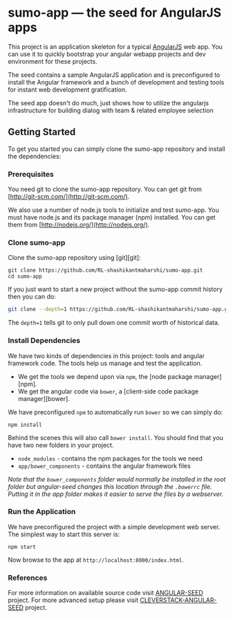 # sumo-app — the seed for AngularJS apps

This project is an application skeleton for a typical [AngularJS](http://angularjs.org/) web app.
You can use it to quickly bootstrap your angular webapp projects and dev environment for these
projects.

The seed contains a sample AngularJS application and is preconfigured to install the Angular
framework and a bunch of development and testing tools for instant web development gratification.

The seed app doesn't do much, just shows how to utilize the angularjs infrastructure for building dialog with team & related employee selection


## Getting Started

To get you started you can simply clone the sumo-app repository and install the dependencies:

### Prerequisites

You need git to clone the sumo-app repository. You can get git from
[http://git-scm.com/](http://git-scm.com/).

We also use a number of node.js tools to initialize and test sumo-app. You must have node.js and
its package manager (npm) installed.  You can get them from [http://nodejs.org/](http://nodejs.org/).

### Clone sumo-app

Clone the sumo-app repository using [git][git]:

```
git clone https://github.com/RL-shashikantmaharshi/sumo-app.git
cd sumo-app
```

If you just want to start a new project without the sumo-app commit history then you can do:

```bash
git clone --depth=1 https://github.com/RL-shashikantmaharshi/sumo-app.git <your-project-name>
```

The `depth=1` tells git to only pull down one commit worth of historical data.

### Install Dependencies

We have two kinds of dependencies in this project: tools and angular framework code.  The tools help
us manage and test the application.

* We get the tools we depend upon via `npm`, the [node package manager][npm].
* We get the angular code via `bower`, a [client-side code package manager][bower].

We have preconfigured `npm` to automatically run `bower` so we can simply do:

```
npm install
```

Behind the scenes this will also call `bower install`.  You should find that you have two new
folders in your project.

* `node_modules` - contains the npm packages for the tools we need
* `app/bower_components` - contains the angular framework files

*Note that the `bower_components` folder would normally be installed in the root folder but
angular-seed changes this location through the `.bowerrc` file.  Putting it in the app folder makes
it easier to serve the files by a webserver.*

### Run the Application

We have preconfigured the project with a simple development web server.  The simplest way to start
this server is:

```
npm start
```

Now browse to the app at `http://localhost:8000/index.html`.

### References

For more information on available source code visit [ANGULAR-SEED](https://github.com/angular/angular-seed) project.
For more advanced setup please visit [CLEVERSTACK-ANGULAR-SEED](https://github.com/CleverStack/angular-seed) project.